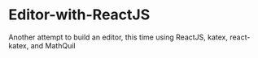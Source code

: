 # Editor-with-ReactJS
Another attempt to build an editor, this time using ReactJS, katex, react-katex, and MathQuil
